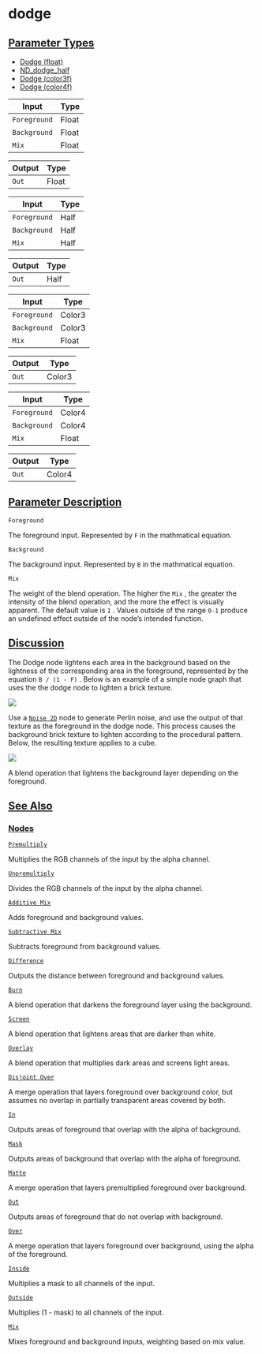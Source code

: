 # dodge


[Parameter Types](/documentation/shadergraph/compositing/dodge#Parameter-Types)
-------------------------------------------------------------------------------

* [Dodge (float)](#)
* [ND\_dodge\_half](#)
* [Dodge (color3f)](#)
* [Dodge (color4f)](#)

| Input | Type |
| --- | --- |
| `Foreground` | Float |
| `Background` | Float |
| `Mix` | Float |

| Output | Type |
| --- | --- |
| `Out` | Float |

| Input | Type |
| --- | --- |
| `Foreground` | Half |
| `Background` | Half |
| `Mix` | Half |

| Output | Type |
| --- | --- |
| `Out` | Half |

| Input | Type |
| --- | --- |
| `Foreground` | Color3 |
| `Background` | Color3 |
| `Mix` | Float |

| Output | Type |
| --- | --- |
| `Out` | Color3 |

| Input | Type |
| --- | --- |
| `Foreground` | Color4 |
| `Background` | Color4 |
| `Mix` | Float |

| Output | Type |
| --- | --- |
| `Out` | Color4 |

[Parameter Description](/documentation/shadergraph/compositing/dodge#Parameter-Description)
-------------------------------------------------------------------------------------------

`Foreground` 

 The foreground input. Represented by
 `F` 
 in the mathmatical equation.
 

`Background` 

 The background input. Represented by
 `B` 
 in the mathmatical equation.
 

`Mix` 

 The weight of the blend operation. The higher the
 `Mix` 
 , the greater the intensity of the blend operation, and the more the effect is visually apparent. The default value is
 `1` 
 . Values outside of the range
 `0-1` 
 produce an undefined effect outside of the node’s intended function.
 

[Discussion](/documentation/shadergraph/compositing/dodge#Discussion)
---------------------------------------------------------------------

 The Dodge node lightens each area in the background based on the lightness of the corresponding area in the foreground, represented by the equation
 `B / (1 - F)` 
 . Below is an example of a simple node graph that uses the the dodge node to lighten a brick texture.
 

![](https://docs-assets.developer.apple.com/published/4aa9b8b032d8716a4316e8c991c36f25/DodgeGraph.png)

 Use a
 [`Noise 2D`](/documentation/shadergraph/2d-procedural/noise-2d)
 node to generate Perlin noise, and use the output of that texture as the foreground in the dodge node. This process causes the background brick texture to lighten according to the procedural pattern. Below, the resulting texture applies to a cube.
 

![](https://docs-assets.developer.apple.com/published/3f99d156c5fbb66084cdaecc9ea0b4ec/DodgeMaterial.png)

 A blend operation that lightens the background layer depending on the foreground.

[See Also](/documentation/shadergraph/compositing/dodge#see-also)
-----------------------------------------------------------------

### [Nodes](/documentation/shadergraph/compositing/dodge#nodes)

[`Premultiply`](/documentation/shadergraph/compositing/premultiply)

 Multiplies the RGB channels of the input by the alpha channel.
 

[`Unpremultiply`](/documentation/shadergraph/compositing/unpremultiply)

 Divides the RGB channels of the input by the alpha channel.
 

[`Additive Mix`](/documentation/shadergraph/compositing/additive-mix)

 Adds foreground and background values.
 

[`Subtractive Mix`](/documentation/shadergraph/compositing/subtractive-mix)

 Subtracts foreground from background values.
 

[`Difference`](/documentation/shadergraph/compositing/difference)

 Outputs the distance between foreground and background values.
 

[`Burn`](/documentation/shadergraph/compositing/burn)

 A blend operation that darkens the foreground layer using the background.
 

[`Screen`](/documentation/shadergraph/compositing/screen)

 A blend operation that lightens areas that are darker than white.
 

[`Overlay`](/documentation/shadergraph/compositing/overlay)

 A blend operation that multiplies dark areas and screens light areas.
 

[`Disjoint Over`](/documentation/shadergraph/compositing/disjoint-over)

 A merge operation that layers foreground over background color, but assumes no overlap in partially transparent areas covered by both.
 

[`In`](/documentation/shadergraph/compositing/in)

 Outputs areas of foreground that overlap with the alpha of background.
 

[`Mask`](/documentation/shadergraph/compositing/mask)

 Outputs areas of background that overlap with the alpha of foreground.
 

[`Matte`](/documentation/shadergraph/compositing/matte)

 A merge operation that layers premultiplied foreground over background.
 

[`Out`](/documentation/shadergraph/compositing/out)

 Outputs areas of foreground that do not overlap with background.
 

[`Over`](/documentation/shadergraph/compositing/over)

 A merge operation that layers foreground over background, using the alpha of the foreground.
 

[`Inside`](/documentation/shadergraph/compositing/inside)

 Multiplies a mask to all channels of the input.
 

[`Outside`](/documentation/shadergraph/compositing/outside)

 Multiplies (1 - mask) to all channels of the input.
 

[`Mix`](/documentation/shadergraph/compositing/mix)

 Mixes foreground and background inputs, weighting based on mix value.
 

